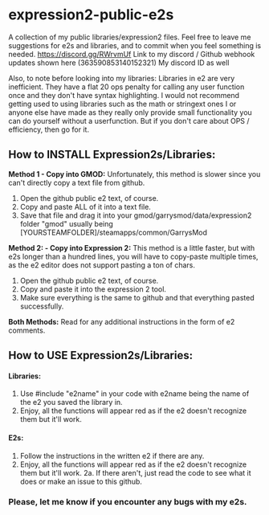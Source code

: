 # expression2-public-e2s
A collection of my public libraries/expression2 files.
Feel free to leave me suggestions for e2s and libraries, and to commit when you feel something is needed.
https://discord.gg/RWrvmUf Link to my discord / Github webhook updates shown here
(363590853140152321) My discord ID as well

Also, to note before looking into my libraries:
Libraries in e2 are very inefficient. They have a flat 20 ops penalty for calling any user function once and they don't have syntax highlighting. I would not recommend getting used to using libraries such as the math or stringext ones I or anyone else have made as they really only provide small functionality you can do yourself without a userfunction. But if you don't care about OPS / efficiency, then go for it.

## How to INSTALL Expression2s/Libraries:
__Method 1 - Copy into GMOD:__
  Unfortunately, this method is slower since you can't directly copy a text file from github.
  1. Open the github public e2 text, of course.
  2. Copy and paste ALL of it into a text file.
  3. Save that file and drag it into your gmod/garrysmod/data/expression2 folder
    "gmod" usually being [YOURSTEAMFOLDER]/steamapps/common/GarrysMod

__Method 2: - Copy into Expression 2:__
  This method is a little faster, but with e2s longer than a hundred lines, you will have to copy-paste multiple
  times, as the e2 editor does not support pasting a ton of chars.
  1. Open the github public e2 text, of course.
  2. Copy and paste it into the expression 2 tool.
  3. Make sure everything is the same to github and that everything pasted successfully.

__Both Methods:__
Read for any additional instructions in the form of e2 comments.
## How to USE Expression2s/Libraries:
  #### Libraries:
  1. Use #include "e2name" in your code with e2name being the name of the e2 you saved the library in.
  2. Enjoy, all the functions will appear red as if the e2 doesn't recognize them but it'll work.
  #### E2s:
  1. Follow the instructions in the written e2 if there are any.
  2. Enjoy, all the functions will appear red as if the e2 doesn't recognize them but it'll work.
  2a. If there aren't, just read the code to see what it does or make an issue to this github.
### Please, let me know if you encounter any bugs with my e2s.
